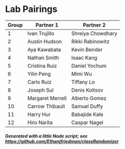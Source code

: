 # Lab Pairings

| Group | Partner 1 | Partner 2 |
| --- | --- | --- |
| 1 | Ivan Trujillo | Shreiya Chowdhary |
| 2 | Austin Hudson | Rikki Rabinowitz |
| 3 | Aya Kawabata | Kevin Bender |
| 4 | Nathan Smith | Isaac Kang |
| 5 | Cristina Ruiz | Daniel Yochum |
| 6 | Yilin Peng | Mimi Wu |
| 7 | Carlo Ruiz | Tiffany Lo |
| 8 | Joseph Sul | Denis Koltsov |
| 9 | Margaret Merrell | Alberto Gomez |
| 10 | Carrow Thibault | Samuel Duffy |
| 11 | Harry Hur | Babajide Kale |
| 12 | Hiro Narita | Caspar Nagel |

 ##### Generated with a little Node script; see https://github.com/Ethanjfriedman/classRandomizer